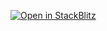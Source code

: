 [![Open in StackBlitz](https://developer.stackblitz.com/img/open_in_stackblitz_small.svg)](https://stackblitz.com/github/Hansanghyeon-tailwindcss/playground-react-vite-tailwindcss)
